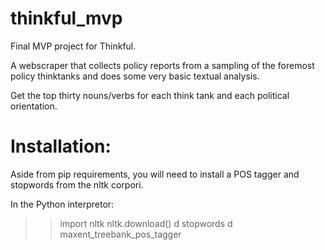thinkful_mvp
============

Final MVP project for Thinkful.

A webscraper that collects policy reports from a sampling of the foremost policy thinktanks and does some very basic textual analysis.

Get the top thirty nouns/verbs for each think tank and each political orientation.

Installation:
============
Aside from pip requirements, you will need to install a POS tagger and stopwords from the nltk corpori.

In the Python interpretor:

>>import nltk
>>nltk.download()
>>d
>>stopwords
>>d
>>maxent_treebank_pos_tagger
